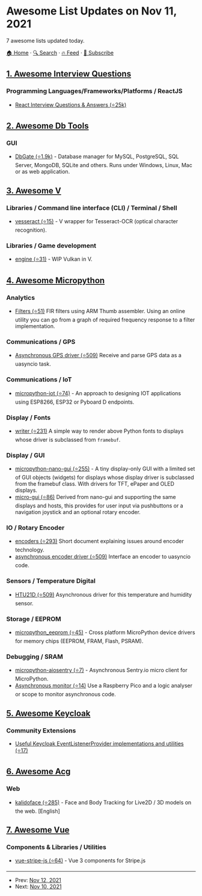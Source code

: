 # Awesome List Updates on Nov 11, 2021

7 awesome lists updated today.

[🏠 Home](/README.md) · [🔍 Search](https://test.trackawesomelist.com/search/) · [🔥 Feed](https://test.trackawesomelist.com/feed.xml) · [📮 Subscribe](https://trackawesomelist.us17.list-manage.com/subscribe?u=d2f0117aa829c83a63ec63c2f&id=36a103854c)



## [1. Awesome Interview Questions](/content/DopplerHQ/awesome-interview-questions/README.md)

### Programming Languages/Frameworks/Platforms / ReactJS

*   [React Interview Questions & Answers (⭐25k)](https://github.com/sudheerj/reactjs-interview-questions)

## [2. Awesome Db Tools](/content/mgramin/awesome-db-tools/README.md)

### GUI

*   [DbGate (⭐1.9k)](https://github.com/dbgate/dbgate) - Database manager for MySQL, PostgreSQL, SQL Server, MongoDB, SQLite and others. Runs under Windows, Linux, Mac or as web application.

## [3. Awesome V](/content/vlang/awesome-v/README.md)

### Libraries / Command line interface (CLI) / Terminal / Shell

*   [vesseract (⭐15)](https://github.com/barrack-obama/vesseract) - V wrapper for Tesseract-OCR (optical character recognition).

### Libraries / Game development

*   [engine (⭐31)](https://github.com/LouisSchmieder/engine) - WIP Vulkan in V.

## [4. Awesome Micropython](/content/mcauser/awesome-micropython/README.md)

### Analytics

*   [Filters (⭐51)](https://github.com/peterhinch/micropython-filters) FIR filters using ARM Thumb assembler. Using an online utility you can go from a graph
    of required frequency response to a filter implementation.

### Communications / GPS

*   [Asynchronous GPS driver (⭐509)](https://github.com/peterhinch/micropython-async/blob/master/v3/docs/GPS.md) Receive and parse GPS data as a uasyncio task.

### Communications / IoT

*   [micropython-iot (⭐74)](https://github.com/peterhinch/micropython-iot) - An approach to designing IOT applications using ESP8266, ESP32 or Pyboard D endpoints.

### Display / Fonts

*   [writer (⭐231)](https://github.com/peterhinch/micropython-font-to-py/blob/master/writer/WRITER.md) A simple way to render above Python fonts to displays whose driver is subclassed from `framebuf`.

### Display / GUI

*   [micropython-nano-gui (⭐255)](https://github.com/peterhinch/micropython-nano-gui) - A tiny display-only GUI with a limited set of GUI objects (widgets) for displays whose display driver is subclassed from the framebuf class. With drivers for TFT, ePaper and OLED displays.
*   [micro-gui (⭐86)](https://github.com/peterhinch/micropython-micro-gui) Derived from nano-gui and supporting the same displays and hosts, this provides for user
    input via pushbuttons or a navigation joystick and an optional rotary encoder.

### IO / Rotary Encoder

*   [encoders (⭐293)](https://github.com/peterhinch/micropython-samples/blob/master/encoders/ENCODERS.md) Short document explaining issues around encoder technology.
*   [asynchronous encoder driver (⭐509)](https://github.com/peterhinch/micropython-async/blob/master/v3/primitives/encoder.py) Interface an encoder to uasyncio code.

### Sensors / Temperature Digital

*   [HTU21D (⭐509)](https://github.com/peterhinch/micropython-async/blob/master/v3/docs/HTU21D.md) Asynchronous driver for this temperature and humidity sensor.

### Storage / EEPROM

*   [micropython\_eeprom (⭐45)](https://github.com/peterhinch/micropython_eeprom) - Cross platform MicroPython device drivers for memory chips (EEPROM, FRAM, Flash, PSRAM).

### Debugging / SRAM

*   [micropython-aiosentry (⭐7)](https://github.com/devbis/micropython-aiosentry) - Asynchronous Sentry.io micro client for MicroPython.
*   [Asynchronous monitor (⭐14)](https://github.com/peterhinch/micropython-monitor) Use a Raspberry Pico and a logic analyser or scope to monitor asynchronous code.

## [5. Awesome Keycloak](/content/thomasdarimont/awesome-keycloak/README.md)

### Community Extensions

*   [Useful Keycloak EventListenerProvider implementations and utilities (⭐17)](https://github.com/p2-inc/keycloak-events)

## [6. Awesome Acg](/content/soruly/awesome-acg/README.md)

### Web

*   [kalidoface (⭐285)](https://github.com/yeemachine/kalidoface) - Face and Body Tracking for Live2D / 3D models on the web. \[English]

## [7. Awesome Vue](/content/vuejs/awesome-vue/README.md)

### Components & Libraries / Utilities

*   [vue-stripe-js (⭐64)](https://github.com/ectoflow/vue-stripe-js) - Vue 3 components for Stripe.js

---

- Prev: [Nov 12, 2021](/content/2021/11/12/README.md)
- Next: [Nov 10, 2021](/content/2021/11/10/README.md)